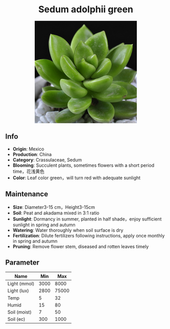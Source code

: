 <h1 align='center'>Sedum adolphii green</h1>
<p align="center">
    <img 
        align='center'
        width='320'
        src="../images/sedum adolphii green.png" 
        alt='Sedum adolphii green' />
</p>

## Info

 - **Origin**: Mexico
 - **Production**: China
 - **Category**: Crassulaceae, Sedum
 - **Blooming**: Succulent plants, sometimes flowers with a short period time，花浅黄色
 - **Color**: Leaf color green，will turn red with adequate sunlight

## Maintenance

 - **Size**: Diameter3-15 cm，Height3-15cm
 - **Soil**: Peat and akadama mixed in 3:1 ratio
 - **Sunlight**: Dormancy in summer, planted in half shade，enjoy sufficient sunlight in spring and autumn
 - **Watering**: Water thoroughly when soil surface is dry
 - **Fertilization**: Dilute fertilizers following instructions, apply once monthly in spring and autumn
 - **Pruning**: Remove flower stem, diseased and rotten leaves timely

## Parameter

| Name         | Min  | Max   |
|--------------|------|-------|
| Light (mmol) | 3000 | 8000  |
| Light (lux)  | 2800 | 75000 |
| Temp         | 5    | 32    |
| Humid        | 15   | 80    |
| Soil (moist) | 7   | 50    |
| Soil (ec)    | 300  | 1000  |
